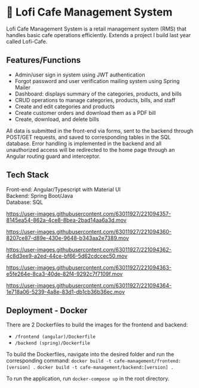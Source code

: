 # 🍵 Lofi Cafe Management System

Lofi Cafe Management System is a retail management system (RMS) that handles basic cafe operations efficiently. Extends a project I build last year called Lofi-Cafe.

## Features/Functions
- Admin/user sign in system using JWT authentication
- Forgot password and user verification mailing system using Spring Mailer
- Dashboard: displays summary of the categories, products, and bills
- CRUD operations to manage categories, products, bills, and staff
- Create and edit categories and products
- Create customer orders and download them as a PDF bill
- Create, download, and delete bills

All data is submitted in the front-end via forms, sent to the backend through POST/GET requests, and saved to corresponding tables in the SQL database. Error handling is implemented in the backend and all unauthorized access will be redirected to the home page through an Angular routing guard and interceptor.

## Tech Stack
Front-end: Angular/Typescript with Material UI                                                                                                             
Backend: Spring Boot/Java                                                                                                                                   
Database: SQL

https://user-images.githubusercontent.com/63011927/221094357-8145ea54-862a-4ce8-8bea-2bad14aa6a3d.mov



https://user-images.githubusercontent.com/63011927/221094360-8207ce87-d89e-430e-9648-b343aa2e7389.mov



https://user-images.githubusercontent.com/63011927/221094362-4c8d3ee9-a2ed-44ce-bf66-5d62cdccec50.mov



https://user-images.githubusercontent.com/63011927/221094363-e5fe264e-8ca3-40de-82f4-9292c7f7109f.mov



https://user-images.githubusercontent.com/63011927/221094364-1e718a06-5239-4a8e-83d1-db1cb36b36ec.mov

## Deployment - Docker
There are 2 Dockerfiles to build the images for the frontend and backend:
- ```/frontend (angular)/Dockerfile```
- ```/backend (spring)/Dockerfile```

To build the Dockerfiles, navigate into the desired folder and run the corresponding command:
```docker build -t cafe-management/frontend:[version] .```
```docker build -t cafe-management/backend:[version] .```

To run the application, run ```docker-compose up``` in the root directory.